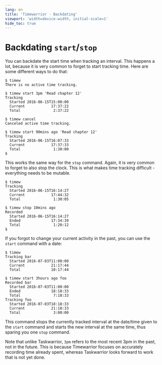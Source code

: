```yaml
---
lang: en
title: 'Timewarrior - Backdating'
viewport: 'width=device-width, initial-scale=1'
hide_toc: true
---
```


# Backdating `start`\/`stop`

You can backdate the start time when tracking an interval.
This happens a lot, because it is very common to forget to start tracking time.
Here are some different ways to do that:

    $ timew 
    There is no active time tracking.

    $ timew start 3pm 'Read chapter 12'
    Tracking 
      Started 2016-06-15T15:00:00
      Current            17:37:22
      Total               2:37:22

    $ timew cancel
    Canceled active time tracking.

    $ timew start 90mins ago 'Read chapter 12'
    Tracking 
      Started 2016-06-15T16:07:33
      Current            17:37:33
      Total               1:30:00
    $

This works the same way for the `stop` command.
Again, it is very common to forget to also stop the clock.
This is what makes time tracking difficult - everything needs to be mutable.

    $ timew
    Tracking 
      Started 2016-06-15T16:14:27
      Current            17:44:32
      Total               1:30:05

    $ timew stop 10mins ago
    Recorded 
      Started 2016-06-15T16:14:27
      Ended              17:34:39
      Total               1:20:12
    $

If you forgot to change your current activity in the past, you can use the `start` command with a date:

    $ timew
    Tracking bar
      Started 2016-07-03T11:00:00
      Current            21:17:44
      Total              10:17:44

    $ timew start 3hours ago foo
    Recorded bar
      Started 2016-07-03T11:00:00
      Ended              18:18:33
      Total               7:18:33
    Tracking foo
      Started 2016-07-03T18:18:33
      Current            21:18:33
      Total               3:00:00

This command stops the currently tracked interval at the date/time given to the `start` command and starts the new interval at the same time, thus sparing you one `stop` command.

Note that unlike Taskwarrior, `3pm` refers to the most recent 3pm in the past, not in the future.
This is because Timewarrior focuses on accurately recording time already spent, whereas Taskwarrior looks forward to work that is not yet done.

